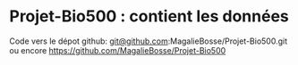 # Projet-Bio500 : contient les données
Code vers le dépot github:
git@github.com:MagalieBosse/Projet-Bio500.git
ou encore
https://github.com/MagalieBosse/Projet-Bio500
